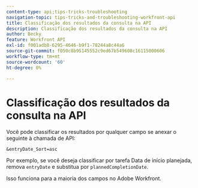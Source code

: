 ```yaml
---
content-type: api;tips-tricks-troubleshooting
navigation-topic: tips-tricks-and-troubleshooting-workfront-api
title: Classificação dos resultados da consulta na API
description: Classificação dos resultados da consulta na API
author: Becky
feature: Workfront API
exl-id: f001adb8-6295-4646-b9f1-78244a8c44a6
source-git-commit: f050c8b95145552c9ed67b549608c16115000606
workflow-type: tm+mt
source-wordcount: '60'
ht-degree: 0%

---
```



# Classificação dos resultados da consulta na API

Você pode classificar os resultados por qualquer campo se anexar o seguinte à chamada de API:

```
&entryDate_Sort=asc
```

Por exemplo, se você deseja classificar por tarefa Data de início planejada, remova `entryDate` e substitua por `plannedCompletionDate`.

Isso funciona para a maioria dos campos no Adobe Workfront.
